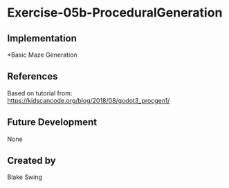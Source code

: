 # Exercise-05b-ProceduralGeneration

## Implementation
*Basic Maze Generation

## References
Based on tutorial from: https://kidscancode.org/blog/2018/08/godot3_procgen1/

## Future Development
None

## Created by
Blake Swing
